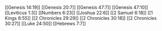 [[Genesis 14:19]]
[[Genesis 20:7]]
[[Genesis 47:7]]
[[Genesis 47:10]]
[[Leviticus 1:3]]
[[Numbers 6:23]]
[[Joshua 22:6]]
[[2 Samuel 6:18]]
[[1 Kings 8:55]]
[[2 Chronicles 29:29]]
[[2 Chronicles 30:18]]
[[2 Chronicles 30:27]]
[[Luke 24:50]]
[[Hebrews 7:7]]
